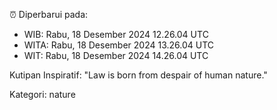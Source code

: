 ⏰ Diperbarui pada:
- WIB: Rabu, 18 Desember 2024 12.26.04 UTC
- WITA: Rabu, 18 Desember 2024 13.26.04 UTC
- WIT: Rabu, 18 Desember 2024 14.26.04 UTC

Kutipan Inspiratif:
"Law is born from despair of human nature."


Kategori: nature

